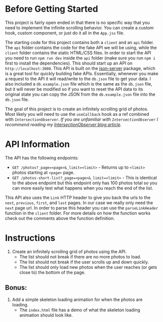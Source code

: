 # Before Getting Started

This project is fairly open ended in that there is no specific way that you need to implement the infinite scrolling behavior. You can create a custom hook, custom component, or just do it all in the `App.jsx` file.

The starting code for this project contains both a `client` and an `api` folder. The `api` folder contains the code for the fake API we will be using, while the `client` folder contains the static HTML/CSS files. In order to start the API you need to run `npm run dev` inside the `api` folder (make sure you run `npm i` first to install the dependencies). This should start up an API on `http://localhost:3000`. This API is built on the [json-server](https://www.npmjs.com/package/json-server) package, which is a great tool for quickly building fake APIs. Essentially, whenever you make a request to the API it will read/write to the `db.json` file to get your data. I also included a `db.example.json` file which is the same as the `db.json` file, but it will never be modified so if you want to reset the API data to its original state you can copy the JSON from the `db.example.json` file into the `db.json` file.

The goal of this project is to create an infinitely scrolling grid of photos. Most likely you will need to use the `useCallback` hook as a ref combined with `IntersectionObserver`. _If you are unfamiliar with `IntersectionObserver` I recommend reading my [IntersectionObserver blog article](https://blog.webdevsimplified.com/2022-01/intersection-observer)._

# API Information

The API has the following endpoints:

- `GET /photos?_page=<page>&_limit=<limit>` - Returns up to `<limit>` photos starting at `<page>` page.
- `GET /photos-short-list?_page=<page>&_limit=<limit>` - This is identical to the above endpoint but this endpoint only has 100 photos total so you can more easily test what happens when you reach the end of the list.

This API also uses the `Link` HTTP header to give you back the urls to the `next`, `previous`, `first`, and `last` pages. In our case we really only need the `next` page url. In order to parse this header you can use the `parseLinkHeader` function in the `client` folder. For more details on how the function works check out the comments above the function definition.

# Instructions

1. Create an infinitely scrolling grid of photos using the API.
   - The list should not break if there are no more photos to load.
   - The list should not break if the user scrolls up and down quickly.
   - The list should only load new photos when the user reaches (or gets close to) the bottom of the page.

## Bonus:

1. Add a simple skeleton loading animation for when the photos are loading.
   - The `index.html` file has a demo of what the skeleton loading animation should look like.

